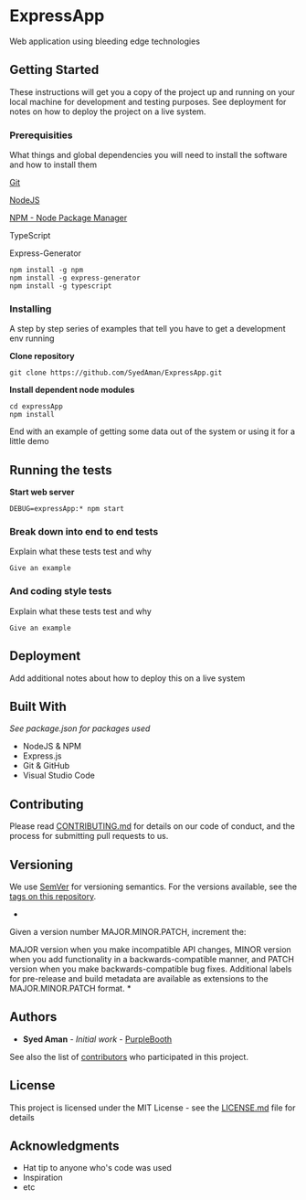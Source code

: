 # ExpressApp

Web application using bleeding edge technologies

## Getting Started

These instructions will get you a copy of the project up and running on your local machine for development and testing purposes. See deployment for notes on how to deploy the project on a live system.

### Prerequisities

What things and global dependencies you will need to install the software and how to install them

[Git](https://git-scm.com/)

[NodeJS](https://nodejs.org/en/)

[NPM - Node Package Manager](https://nodejs.org/en/)

TypeScript

Express-Generator

```
npm install -g npm
npm install -g express-generator
npm install -g typescript
```

### Installing

A step by step series of examples that tell you have to get a development env running

**Clone repository**
```
git clone https://github.com/SyedAman/ExpressApp.git
```

**Install dependent node modules**
```
cd expressApp
npm install
```

End with an example of getting some data out of the system or using it for a little demo

## Running the tests

**Start web server**
```
DEBUG=expressApp:* npm start
```

### Break down into end to end tests

Explain what these tests test and why

```
Give an example
```

### And coding style tests

Explain what these tests test and why

```
Give an example
```

## Deployment

Add additional notes about how to deploy this on a live system

## Built With

*See package.json for packages used*

* NodeJS & NPM
* Express.js
* Git & GitHub
* Visual Studio Code

## Contributing

Please read [CONTRIBUTING.md](CONTRIBUTING.md) for details on our code of conduct, and the process for submitting pull requests to us.

## Versioning

We use [SemVer](http://semver.org/) for versioning semantics. For the versions available, see the [tags on this repository](https://github.com/SyedAman/ExpressApp/tags). 

*
Given a version number MAJOR.MINOR.PATCH, increment the:

MAJOR version when you make incompatible API changes,
MINOR version when you add functionality in a backwards-compatible manner, and
PATCH version when you make backwards-compatible bug fixes.
Additional labels for pre-release and build metadata are available as extensions to the MAJOR.MINOR.PATCH format.
*
## Authors

* **Syed Aman** - *Initial work* - [PurpleBooth](https://github.com/PurpleBooth)

See also the list of [contributors](https://github.com/SyedAman/ExpressApp/contributors) who participated in this project.

## License

This project is licensed under the MIT License - see the [LICENSE.md](LICENSE.md) file for details

## Acknowledgments

* Hat tip to anyone who's code was used
* Inspiration
* etc
